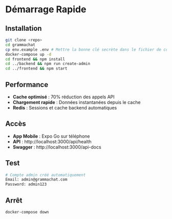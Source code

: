 # Démarrage Rapide

## Installation

```bash
git clone <repo>
cd grammachat
cp env.example .env # Mettre la bonne clé secrète dans le fichier de configuration !
docker-compose up -d
cd frontend && npm install
cd ../backend && npm run create-admin
cd ../frontend && npm start
```

## Performance

- **Cache optimisé** : 70% réduction des appels API
- **Chargement rapide** : Données instantanées depuis le cache
- **Redis** : Sessions et cache backend automatiques

## Accès

- **App Mobile** : Expo Go sur téléphone
- **API** : http://localhost:3000/api/health
- **Swagger** : http://localhost:3000/api-docs

## Test

```bash
# Compte admin créé automatiquement
Email: admin@grammachat.com
Password: admin123
```

## Arrêt

```bash
docker-compose down
```
